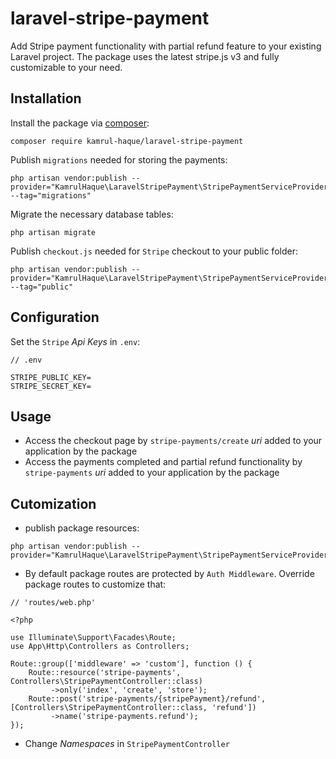 # laravel-stripe-payment

Add Stripe payment functionality with partial refund feature to your existing Laravel project. The package uses the latest stripe.js v3 and fully customizable to your need.

## Installation

Install the package via [composer](https://getcomposer.org/):
```
composer require kamrul-haque/laravel-stripe-payment
```

Publish ``migrations`` needed for storing the payments:
```
php artisan vendor:publish --provider="KamrulHaque\LaravelStripePayment\StripePaymentServiceProvider" --tag="migrations"
```

Migrate the necessary database tables:
```
php artisan migrate
```

Publish ``checkout.js`` needed for ``Stripe`` checkout to your public folder:
```
php artisan vendor:publish --provider="KamrulHaque\LaravelStripePayment\StripePaymentServiceProvider" --tag="public"
```

## Configuration

Set the ``Stripe`` *Api Keys* in ``.env``:
```
// .env

STRIPE_PUBLIC_KEY=
STRIPE_SECRET_KEY=
```

## Usage

- Access the checkout page by ``stripe-payments/create`` *uri* added to your application by the package
- Access the payments completed and partial refund functionality by ``stripe-payments`` *uri* added to your application by the package

## Cutomization

- publish package resources:
```
php artisan vendor:publish --provider="KamrulHaque\LaravelStripePayment\StripePaymentServiceProvider"
```
- By default package routes are protected by ``Auth Middleware``. Override package routes to customize that:
```
// 'routes/web.php'

<?php

use Illuminate\Support\Facades\Route;
use App\Http\Controllers as Controllers;

Route::group(['middleware' => 'custom'], function () {
    Route::resource('stripe-payments', Controllers\StripePaymentController::class)
         ->only('index', 'create', 'store');
    Route::post('stripe-payments/{stripePayment}/refund', [Controllers\StripePaymentController::class, 'refund'])
         ->name('stripe-payments.refund');
});

```
- Change *Namespaces* in ``StripePaymentController``